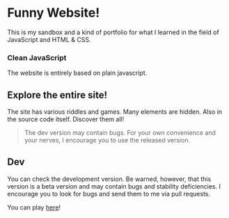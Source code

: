 # Funny Website!

This is my sandbox and a kind of portfolio for what I learned in the field of JavaScript and HTML & CSS.

### Clean JavaScript
The website is entirely based on plain javascript.

## Explore the entire site!
The site has various riddles and games. Many elements are hidden. Also in the source code itself. Discover them all!
> The dev version may contain bugs. For your own convenience and your nerves, I encourage you to use the released version.

## Dev
You can check the development version. Be warned, however, that this version is a beta version and may contain bugs and stability deficiencies. I encourage you to look for bugs and send them to me via pull requests.

You can play [here](https://funny-website.netlify.app/)!
